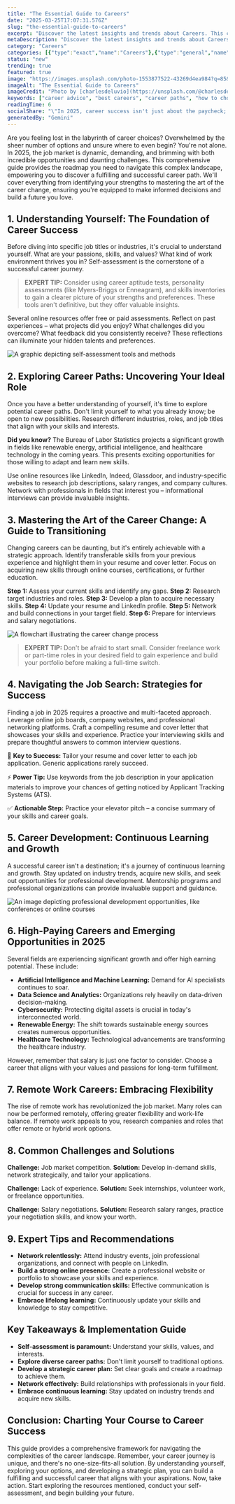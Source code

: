 ```yaml
---
title: "The Essential Guide to Careers"
date: "2025-03-25T17:07:31.576Z"
slug: "the-essential-guide-to-careers"
excerpt: "Discover the latest insights and trends about Careers. This comprehensive guide covers everything you need to know about Careers in 2025."
metaDescription: "Discover the latest insights and trends about Careers. This comprehensive guide covers everything you need to know about Careers in 2025."
category: "Careers"
categories: [{"type":"exact","name":"Careers"},{"type":"general","name":"Healthcare"},{"type":"medium","name":"Medical Research"},{"type":"specific","name":"Pharmacology"},{"type":"niche","name":"Drug Discovery"}]
status: "new"
trending: true
featured: true
image: "https://images.unsplash.com/photo-1553877522-43269d4ea984?q=85&w=1200&fit=max&fm=webp&auto=compress"
imageAlt: "The Essential Guide to Careers"
imageCredit: "Photo by [charlesdeluvio](https://unsplash.com/@charlesdeluvio) on Unsplash"
keywords: ["career advice", "best careers", "career paths", "how to choose a career", "career change tips", "high paying careers", "find a job", "career opportunities", "career development plan", "remote work careers"]
readingTime: 6
socialShare: "\"In 2025, career success isn't just about the paycheck; it's about finding a path that aligns with your values and passions.  Don't just find a job; find your purpose.\""
generatedBy: "Gemini"
---
```




Are you feeling lost in the labyrinth of career choices?  Overwhelmed by the sheer number of options and unsure where to even begin? You're not alone.  In 2025, the job market is dynamic, demanding, and brimming with both incredible opportunities and daunting challenges. This comprehensive guide provides the roadmap you need to navigate this complex landscape, empowering you to discover a fulfilling and successful career path.  We'll cover everything from identifying your strengths to mastering the art of the career change, ensuring you're equipped to make informed decisions and build a future you love.

## 1. Understanding Yourself: The Foundation of Career Success

Before diving into specific job titles or industries, it's crucial to understand yourself. What are your passions, skills, and values? What kind of work environment thrives you in?  Self-assessment is the cornerstone of a successful career journey.

> **EXPERT TIP:**  Consider using career aptitude tests, personality assessments (like Myers-Briggs or Enneagram), and skills inventories to gain a clearer picture of your strengths and preferences.  These tools aren't definitive, but they offer valuable insights.

Several online resources offer free or paid assessments.  Reflect on past experiences – what projects did you enjoy? What challenges did you overcome? What feedback did you consistently receive?  These reflections can illuminate your hidden talents and preferences.

![A graphic depicting self-assessment tools and methods](https://images.unsplash.com/photo-1553877522-43269d4ea984?q=85&w=1200&fit=max&fm=webp&auto=compress)

## 2. Exploring Career Paths:  Uncovering Your Ideal Role

Once you have a better understanding of yourself, it's time to explore potential career paths.  Don't limit yourself to what you already know; be open to new possibilities. Research different industries, roles, and job titles that align with your skills and interests.

**Did you know?** The Bureau of Labor Statistics projects a significant growth in fields like renewable energy, artificial intelligence, and healthcare technology in the coming years.  This presents exciting opportunities for those willing to adapt and learn new skills.

Use online resources like LinkedIn, Indeed, Glassdoor, and industry-specific websites to research job descriptions, salary ranges, and company cultures.  Network with professionals in fields that interest you – informational interviews can provide invaluable insights.

## 3.  Mastering the Art of the Career Change:  A Guide to Transitioning

Changing careers can be daunting, but it's entirely achievable with a strategic approach.  Identify transferable skills from your previous experience and highlight them in your resume and cover letter.  Focus on acquiring new skills through online courses, certifications, or further education.

**Step 1:** Assess your current skills and identify any gaps.
**Step 2:** Research target industries and roles.
**Step 3:** Develop a plan to acquire necessary skills.
**Step 4:** Update your resume and LinkedIn profile.
**Step 5:** Network and build connections in your target field.
**Step 6:** Prepare for interviews and salary negotiations.

![A flowchart illustrating the career change process](https://images.unsplash.com/photo-1455849318743-b2233052fcff?q=85&w=1200&fit=max&fm=webp&auto=compress)

> **EXPERT TIP:** Don't be afraid to start small.  Consider freelance work or part-time roles in your desired field to gain experience and build your portfolio before making a full-time switch.

## 4. Navigating the Job Search:  Strategies for Success

Finding a job in 2025 requires a proactive and multi-faceted approach.  Leverage online job boards, company websites, and professional networking platforms.  Craft a compelling resume and cover letter that showcases your skills and experience.  Practice your interviewing skills and prepare thoughtful answers to common interview questions.

🔑 **Key to Success:**  Tailor your resume and cover letter to each job application.  Generic applications rarely succeed.

⚡ **Power Tip:**  Use keywords from the job description in your application materials to improve your chances of getting noticed by Applicant Tracking Systems (ATS).

✅ **Actionable Step:**  Practice your elevator pitch – a concise summary of your skills and career goals.

## 5.  Career Development: Continuous Learning and Growth

A successful career isn't a destination; it's a journey of continuous learning and growth.  Stay updated on industry trends, acquire new skills, and seek out opportunities for professional development.  Mentorship programs and professional organizations can provide invaluable support and guidance.

![An image depicting professional development opportunities, like conferences or online courses](https://images.unsplash.com/photo-1504805572947-34fad45aed93?q=85&w=1200&fit=max&fm=webp&auto=compress)

## 6.  High-Paying Careers and Emerging Opportunities in 2025

Several fields are experiencing significant growth and offer high earning potential.  These include:

* **Artificial Intelligence and Machine Learning:**  Demand for AI specialists continues to soar.
* **Data Science and Analytics:**  Organizations rely heavily on data-driven decision-making.
* **Cybersecurity:**  Protecting digital assets is crucial in today's interconnected world.
* **Renewable Energy:**  The shift towards sustainable energy sources creates numerous opportunities.
* **Healthcare Technology:**  Technological advancements are transforming the healthcare industry.

However, remember that salary is just one factor to consider.  Choose a career that aligns with your values and passions for long-term fulfillment.

## 7.  Remote Work Careers:  Embracing Flexibility

The rise of remote work has revolutionized the job market.  Many roles can now be performed remotely, offering greater flexibility and work-life balance.  If remote work appeals to you, research companies and roles that offer remote or hybrid work options.

## 8. Common Challenges and Solutions

**Challenge:** Job market competition.
**Solution:**  Develop in-demand skills, network strategically, and tailor your applications.

**Challenge:**  Lack of experience.
**Solution:**  Seek internships, volunteer work, or freelance opportunities.

**Challenge:**  Salary negotiations.
**Solution:**  Research salary ranges, practice your negotiation skills, and know your worth.

## 9.  Expert Tips and Recommendations

* **Network relentlessly:** Attend industry events, join professional organizations, and connect with people on LinkedIn.
* **Build a strong online presence:**  Create a professional website or portfolio to showcase your skills and experience.
* **Develop strong communication skills:**  Effective communication is crucial for success in any career.
* **Embrace lifelong learning:**  Continuously update your skills and knowledge to stay competitive.

## Key Takeaways & Implementation Guide

* **Self-assessment is paramount:** Understand your skills, values, and interests.
* **Explore diverse career paths:** Don't limit yourself to traditional options.
* **Develop a strategic career plan:** Set clear goals and create a roadmap to achieve them.
* **Network effectively:** Build relationships with professionals in your field.
* **Embrace continuous learning:** Stay updated on industry trends and acquire new skills.

## Conclusion:  Charting Your Course to Career Success

This guide provides a comprehensive framework for navigating the complexities of the career landscape.  Remember, your career journey is unique, and there's no one-size-fits-all solution.  By understanding yourself, exploring your options, and developing a strategic plan, you can build a fulfilling and successful career that aligns with your aspirations.  Now, take action.  Start exploring the resources mentioned, conduct your self-assessment, and begin building your future.

